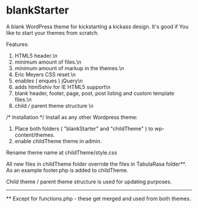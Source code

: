 blankStarter
============

A blank WordPress theme for kickstarting a kickass design.
It's good if You like to start your themes from scratch.

Features:
1. HTML5 header.\n
2. minimum amount of files.\n
3. minimum amount of markup in the themes.\n
4. Eric Meyers CSS reset.\n
5. enables ( enques ) jQuery\n
6. adds html5shiv for IE HTML5 support\n
7. blank header, footer, page, post, post listing and custom template files.\n
8. child / parent theme structure \n

/* Installation */
Install as any other Wordpress theme:
1) Place both folders ( "blankStarter" and "childTheme" ) to wp-content/themes.
2) enable childTheme theme in admin.

Rename theme name at childTheme/style.css

All new files in childTheme folder override the files in TabulaRasa folder**.
As an example footer.php is added to childTheme.

Child theme / parent theme structure is used for updating purposes.
___
** Except for functions.php - these get merged and used from both themes.





